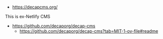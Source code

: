 * https://decapcms.org/

This is ex-Netlify CMS

* https://github.com/decaporg/decap-cms
    * https://github.com/decaporg/decap-cms?tab=MIT-1-ov-file#readme